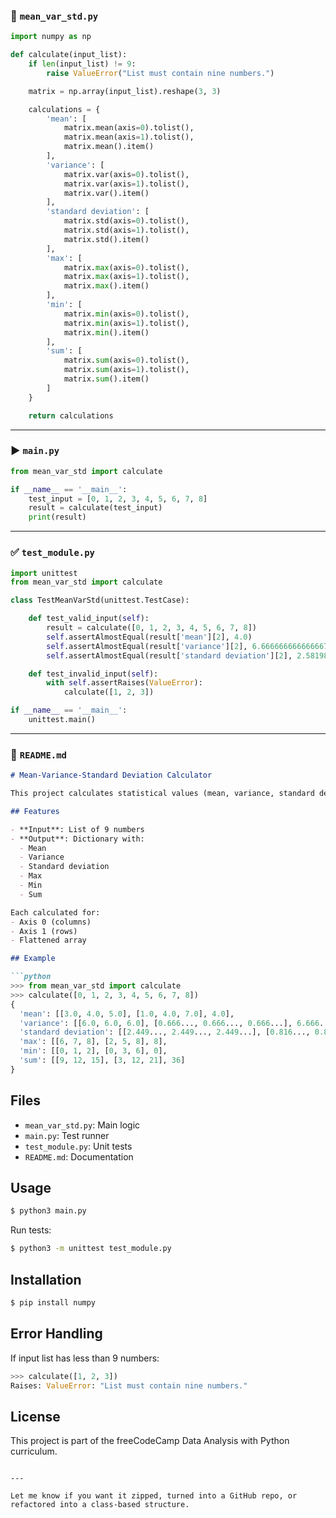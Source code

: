 ### 📄 `mean_var_std.py`

```python
import numpy as np

def calculate(input_list):
    if len(input_list) != 9:
        raise ValueError("List must contain nine numbers.")

    matrix = np.array(input_list).reshape(3, 3)

    calculations = {
        'mean': [
            matrix.mean(axis=0).tolist(),
            matrix.mean(axis=1).tolist(),
            matrix.mean().item()
        ],
        'variance': [
            matrix.var(axis=0).tolist(),
            matrix.var(axis=1).tolist(),
            matrix.var().item()
        ],
        'standard deviation': [
            matrix.std(axis=0).tolist(),
            matrix.std(axis=1).tolist(),
            matrix.std().item()
        ],
        'max': [
            matrix.max(axis=0).tolist(),
            matrix.max(axis=1).tolist(),
            matrix.max().item()
        ],
        'min': [
            matrix.min(axis=0).tolist(),
            matrix.min(axis=1).tolist(),
            matrix.min().item()
        ],
        'sum': [
            matrix.sum(axis=0).tolist(),
            matrix.sum(axis=1).tolist(),
            matrix.sum().item()
        ]
    }

    return calculations
```

---

### ▶️ `main.py`

```python
from mean_var_std import calculate

if __name__ == '__main__':
    test_input = [0, 1, 2, 3, 4, 5, 6, 7, 8]
    result = calculate(test_input)
    print(result)
```

---

### ✅ `test_module.py`

```python
import unittest
from mean_var_std import calculate

class TestMeanVarStd(unittest.TestCase):

    def test_valid_input(self):
        result = calculate([0, 1, 2, 3, 4, 5, 6, 7, 8])
        self.assertAlmostEqual(result['mean'][2], 4.0)
        self.assertAlmostEqual(result['variance'][2], 6.666666666666667)
        self.assertAlmostEqual(result['standard deviation'][2], 2.581988897471611)

    def test_invalid_input(self):
        with self.assertRaises(ValueError):
            calculate([1, 2, 3])

if __name__ == '__main__':
    unittest.main()
```

---

### 📝 `README.md`

```markdown
# Mean-Variance-Standard Deviation Calculator

This project calculates statistical values (mean, variance, standard deviation, max, min, sum) from a 3x3 matrix created from a list of 9 numbers using NumPy.

## Features

- **Input**: List of 9 numbers
- **Output**: Dictionary with:
  - Mean
  - Variance
  - Standard deviation
  - Max
  - Min
  - Sum

Each calculated for:
- Axis 0 (columns)
- Axis 1 (rows)
- Flattened array

## Example

```python
>>> from mean_var_std import calculate
>>> calculate([0, 1, 2, 3, 4, 5, 6, 7, 8])
{
  'mean': [[3.0, 4.0, 5.0], [1.0, 4.0, 7.0], 4.0],
  'variance': [[6.0, 6.0, 6.0], [0.666..., 0.666..., 0.666...], 6.666...],
  'standard deviation': [[2.449..., 2.449..., 2.449...], [0.816..., 0.816..., 0.816...], 2.581...],
  'max': [[6, 7, 8], [2, 5, 8], 8],
  'min': [[0, 1, 2], [0, 3, 6], 0],
  'sum': [[9, 12, 15], [3, 12, 21], 36]
}
```

## Files

- `mean_var_std.py`: Main logic
- `main.py`: Test runner
- `test_module.py`: Unit tests
- `README.md`: Documentation

## Usage

```bash
$ python3 main.py
```

Run tests:

```bash
$ python3 -m unittest test_module.py
```

## Installation

```bash
$ pip install numpy
```

## Error Handling

If input list has less than 9 numbers:

```python
>>> calculate([1, 2, 3])
Raises: ValueError: "List must contain nine numbers."
```

## License

This project is part of the freeCodeCamp Data Analysis with Python curriculum.
```

---

Let me know if you want it zipped, turned into a GitHub repo, or refactored into a class-based structure.
